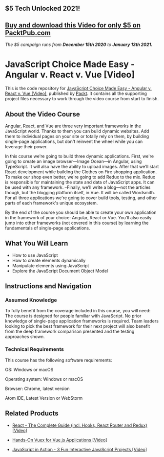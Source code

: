 ## $5 Tech Unlocked 2021!
[Buy and download this Video for only $5 on PacktPub.com](https://www.packtpub.com/product/javascript-choice-made-easy-angular-v-react-v-vue-video/9781788625326)
-----
*The $5 campaign         runs from __December 15th 2020__ to __January 13th 2021.__*

# JavaScript Choice Made Easy - Angular v. React v. Vue [Video]
This is the code repository for [JavaScript Choice Made Easy - Angular v. React v. Vue [Video]](https://www.packtpub.com/application-development/javascript-choice-made-easy-angular-v-react-v-vue-video?utm_source=github&utm_medium=repository&utm_campaign=9781788625326), published by [Packt](https://www.packtpub.com/?utm_source=github). It contains all the supporting project files necessary to work through the video course from start to finish.
## About the Video Course

Angular, React, and Vue are three very important frameworks in the JavaScript world. Thanks to them you can build dynamic websites. Add them to individual pages on your site or totally rely on them, by building single-page applications, but don't reinvent the wheel while you can leverage their power.

In this course we're going to build three dynamic applications. First, we're going to create an image browser—Image Ocean—in Angular, using TypeScript. It will also have the ability to upload images. After that we'll start React development while building the Clothes on Fire shopping application. To make our shop even better, we're going to add Redux to the mix. Redux is responsible for maintaining the state and data of JavaScript apps. It can be used with any framework. –Finally, we'll write a blog—not the articles though, but the blogging platform itself, in Vue. It will be called Wordsmith. For all three applications we're going to cover build tools, testing, and other parts of each framework's unique ecosystem.

By the end of the course you should be able to create your own application in the framework of your choice: Angular, React or Vue. You'll also easily jump into other frameworks (not covered in this course) by learning the fundamentals of single-page applications.


<H2>What You Will Learn</H2>
<DIV class=book-info-will-learn-text>
<UL>
<LI>How to use JavaScript 
<LI>How to create elements dynamically 
<LI>Manipulate elements using JavaScript 
<LI>Explore the JavaScript Document Object Model </LI></UL></DIV>

## Instructions and Navigation
### Assumed Knowledge
To fully benefit from the coverage included in this course, you will need:<br/>
The course is designed for people familiar with JavaScript. No prior knowledge of single-page application frameworks is required. Team leaders looking to pick the best framework for their next project will also benefit from the deep framework comparison presented and the testing approaches shown.		
### Technical Requirements
This course has the following software requirements:<br/>

OS: Windows or macOS

Operating system: Windows or macOS

Browser: Chrome, latest version

Atom IDE, Latest Version or WebStorm




## Related Products
* [React - The Complete Guide (incl. Hooks, React Router and Redux) [Video]](https://www.packtpub.com/application-development/react-complete-guide-incl-hooks-react-router-and-redux-video?utm_source=github&utm_medium=repository&utm_campaign=9781789132229)

* [Hands-On Vuex for Vue.js Applications [Video]](https://www.packtpub.com/web-development/hands-vuex-vuejs-applications-video?utm_source=github&utm_medium=repository&utm_campaign=9781789952469)

* [JavaScript in Action - 3 Fun Interactive JavaScript Projects [Video]](https://www.packtpub.com/application-development/javascript-action-3-fun-interactive-javascript-projects-video?utm_source=github&utm_medium=repository&utm_campaign=9781838824273)

